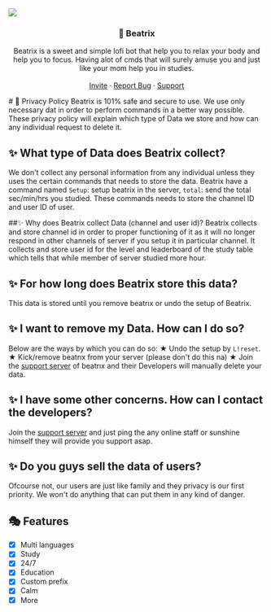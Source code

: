 <img src="https://capsule-render.vercel.app/api?type=waving&color=gradient&height=200&section=header&text=Beatrix&fontSize=80&fontAlignY=35&animation=twinkling&fontColor=gradient" />  
<!-- PROJECT LOGO -->
<br />
<p align="center">       <h3 align="center">🌸 Beatrix</h3>    <p align="center">  Beatrix is a sweet and simple lofi bot that help you to relax your body and help you to focus. Having alot of cmds that will surely amuse you and just like your mom help you in studies.     <br />     <br />     <a href="https://dsc.gg/beatrıx">Invite</a>     ·     <a href="https://discord.gg/a7TmUZWqPb">Report Bug</a>     ·     <a href="https://discord.gg/">Support</a>   </p>
</p>   
# 📝 Privacy Policy 
Beatrix is 101% safe and secure to use. We use only necessary dat in order to perform commands in a better way possible. These privacy policy will explain which type of Data we store and how can any individual request to delete it. 

## ✨ What type of Data does Beatrix collect?
We don't collect any personal information from any individual unless they uses the certain commands that needs to store the data.
Beatrix have a command named `Setup`: setup beatrix in the server, `total`: send the total sec/min/hrs you studied.
These commands needs to store the channel ID and user ID of user. 

##✨ Why does Beatrix collect Data (channel and user id)?
Beatrix collects and store channel id in order to proper functioning of it as it will no longer respond in other channels of server if you setup it in particular channel.
It collects and store user id for the level and leaderboard of the study table which tells that while member of server studied more hour. 
## ✨ For how long does Beatrix store this data?
This data is stored until you remove beatrıx or undo the setup of Beatrix. 
## ✨ I want to remove my Data. How can I do so?
Below are the ways by which you can do so:
★ Undo the setup by `L!reset`.
★ Kick/remove beatrıx from your server (please don't do this na)
★ Join the [support server](https://discord.gg/a7TmUZWqPb) of beatrıx and their Developers will manually delete your data. 
## ✨ I have some other concerns. How can I contact the developers?
Join the [support server](https://discord.gg/a7TmUZWqPb) and just ping the any online staff or sunshine himself they will provide you support asap. 
## ✨ Do you guys sell the data of users?
Ofcourse not, our users are just like family and they privacy is our first priority. We won't do anything that can put them in any kind of danger.  
## 🎭 Features
- [x] Multi languages
- [x] Study
- [x] 24/7
- [x] Education
- [x] Custom prefix
- [x] Calm
- [x] More   
